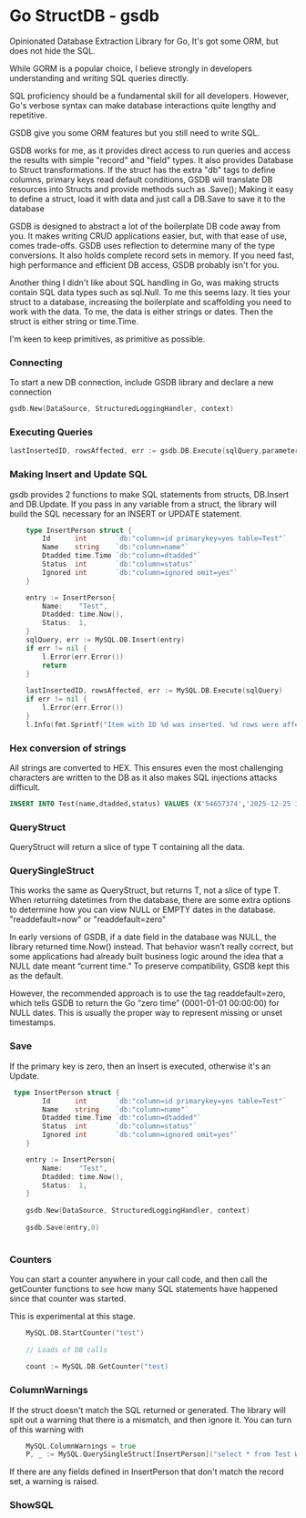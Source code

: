 # Go StructDB - gsdb

Opinionated Database Extraction Library for Go, It's got some ORM, but does not hide the SQL. 

While GORM is a popular choice, I believe strongly in developers understanding and writing SQL queries directly. 

SQL proficiency should be a fundamental skill for all developers. However, Go's verbose syntax can make database
interactions quite lengthy and repetitive.

GSDB give you some ORM features but you still need to write SQL. 

GSDB works for me, as it provides direct access to run queries and access the results with simple "record" and "field" types.
It also provides Database to Struct transformations. If the struct has the extra "db" tags to define columns, primary keys read default conditions, GSDB will translate DB resources into Structs and provide methods such as .Save(); Making it easy to define a struct, load it with data and just call a DB.Save to save it to the database

GSDB is designed to abstract a lot of the boilerplate DB code away from you. It makes writing CRUD applications easier, but, with that ease of use, comes trade-offs.
GSDB uses reflection to determine many of the type conversions. It also holds complete record sets in memory. 
If you need fast, high performance and efficient DB access, GSDB probably isn't for you.

Another thing I didn't like about SQL handling in Go, was making structs contain SQL data types such as sql.Null.
To me this seems lazy. It ties your struct to a database, increasing the boilerplate and scaffolding you need to work with the data. To me, the data is either strings or dates. Then the struct is either string or time.Time.

I'm keen to keep primitives, as primitive as possible. 

### Connecting

To start a new DB connection, include GSDB library and declare a new connection

```go
gsdb.New(DataSource, StructuredLoggingHandler, context)
```

### Executing Queries

```go
lastInsertedID, rowsAffected, err := gsdb.DB.Execute(sqlQuery,parameters...)
```
### Making Insert and Update SQL

gsdb provides 2 functions to make SQL statements from structs, DB.Insert and DB.Update. If you pass in any variable from a struct, the library will build the SQL necessary for an INSERT or UPDATE statement.

```go
    type InsertPerson struct {
        Id      int       `db:"column=id primarykey=yes table=Test"`
        Name    string    `db:"column=name"`
        Dtadded time.Time `db:"column=dtadded"`
        Status  int       `db:"column=status"`
        Ignored int       `db:"column=ignored omit=yes"`
    }

	entry := InsertPerson{
		Name:    "Test",
		Dtadded: time.Now(),
		Status:  1,
	}
	sqlQuery, err := MySQL.DB.Insert(entry)
	if err != nil {
		l.Error(err.Error())
		return
	}
	
	lastInsertedID, rowsAffected, err := MySQL.DB.Execute(sqlQuery)
	if err != nil {
		l.Error(err.Error())
	}
	l.Info(fmt.Sprintf("Item with ID %d was inserted. %d rows were affected", lastInsertedID, rowsAffected))
```

### Hex conversion of strings

All strings are converted to HEX. This ensures even the most challenging characters are written to the DB as it also makes SQL injections attacks difficult.  

```sql
INSERT INTO Test(name,dtadded,status) VALUES (X'54657374','2025-12-25 15:29:25',1);
```

### QueryStruct

QueryStruct will return a slice of type T containing all the data.

### QuerySingleStruct

This works the same as QueryStruct, but returns T, not a slice of type T. 
When returning datetimes from the database, there are some extra options to determine how you can view NULL or EMPTY dates in the database. "readdefault=now" or "readdefault=zero"

In early versions of GSDB, if a date field in the database was NULL, the library returned time.Now() instead. That behavior wasn’t really correct, but some applications had already built business logic around the idea that a NULL date meant “current time.” To preserve compatibility, GSDB kept this as the default.

However, the recommended approach is to use the tag readdefault=zero, which tells GSDB to return the Go “zero time” (0001-01-01 00:00:00) for NULL dates. This is usually the proper way to represent missing or unset timestamps.

### Save

If the primary key is zero, then an Insert is executed, otherwise it's an Update. 

```go
 type InsertPerson struct {
        Id      int       `db:"column=id primarykey=yes table=Test"`
        Name    string    `db:"column=name"`
        Dtadded time.Time `db:"column=dtadded"`
        Status  int       `db:"column=status"`
        Ignored int       `db:"column=ignored omit=yes"`
    }

	entry := InsertPerson{
		Name:    "Test",
		Dtadded: time.Now(),
		Status:  1,
	}
    
    gsdb.New(DataSource, StructuredLoggingHandler, context)
    
    gsdb.Save(entry,0)
    
 ```   

### Counters

You can start a counter anywhere in your call code, and then call the getCounter functions to see how many SQL statements have happened since that counter was started. 

This is experimental at this stage. 

```go
	MySQL.DB.StartCounter("test")
	
	// Loads of DB calls 
	
	count := MySQL.DB.GetCounter("test)
```

### ColumnWarnings

If the struct doesn't match the SQL returned or generated.  The library will spit out a warning that there is a mismatch, and then ignore it.  You can turn of this warning with 

```go
    MySQL.ColumnWarnings = true
    P, _ := MySQL.QuerySingleStruct[InsertPerson]("select * from Test WHERE ID = ?", lastInsertedID)
```
If there are any fields defined in InsertPerson that don't match the record set, a warning is raised. 


### ShowSQL

